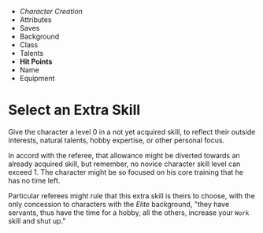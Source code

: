
<!-- .margin.compass -->
* _Character Creation_
* Attributes
* Saves
* Background
* Class
* Talents
* **Hit Points**
* Name
* Equipment


# Select an Extra Skill

<!--
Pick one skill to reflect the character's outside interests, natural talents, hobby expertise, or other personal focus.

**Option:** picking a level in a skill already acquired. But remember, no novice character skill level can exceed 1.
-->

Give the character a level 0 in a not yet acquired skill, to reflect their outside interests, natural talents, hobby expertise, or other personal focus.

In accord with the referee, that allowance might be diverted towards an already acquired skill, but remember, no novice character skill level can exceed 1. The character might be so focused on his core training that he has no time left.

Particular referees might rule that this extra skill is theirs to choose, with the only concession to characters with the _Elite_ background, "they have servants, thus have the time for a hobby, all the others, increase your `Work` skill and shut up."

